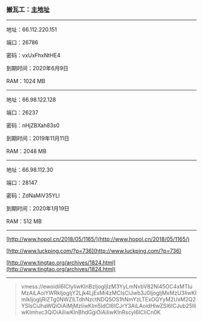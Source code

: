 ### 搬瓦工：[主地址](https://bandwagonhost.com)

---

地址：66.112.220.151

端口：26786

密码：vxUxFhxNtHE4

到期时间：2020年6月9日

RAM：1024 MB

---

地址：66.98.122.128

端口：26237

密码：nHjZBXah83s0

到期时间：2019年11月11日

RAM：2048 MB

---

地址：66.98.112.30

端口：28147

密码：ZdNaMiV35YLl

到期时间：2020年1月19日

RAM：512 MB

---

[http://www.hopol.cn/2018/05/1165/](http://www.hopol.cn/2018/05/1165/)

[http://www.luckping.com/?p=736](http://www.luckping.com/?p=736)

[http://www.tingtao.org/archives/1824.html](http://www.tingtao.org/archives/1824.html)

---

> vmess://ewoidiI6ICIyIiwKInBzIjogIjIzM3YyLmNvbV82Ni45OC4xMTIuMzAiLAoiYWRkIjogIjY2Ljk4LjExMi4zMCIsCiJwb3J0IjogIjMxMzU3IiwKImlkIjogIjRiZTg0NWZlLTdhNzctNDQ5OS1hNmYzLTExOGYyM2UxM2Q2YSIsCiJhaWQiOiAiMjMzIiwKIm5ldCI6ICJrY3AiLAoidHlwZSI6ICJub25lIiwKImhvc3QiOiAiIiwKInBhdGgiOiAiIiwKInRscyI6ICIiCn0K



